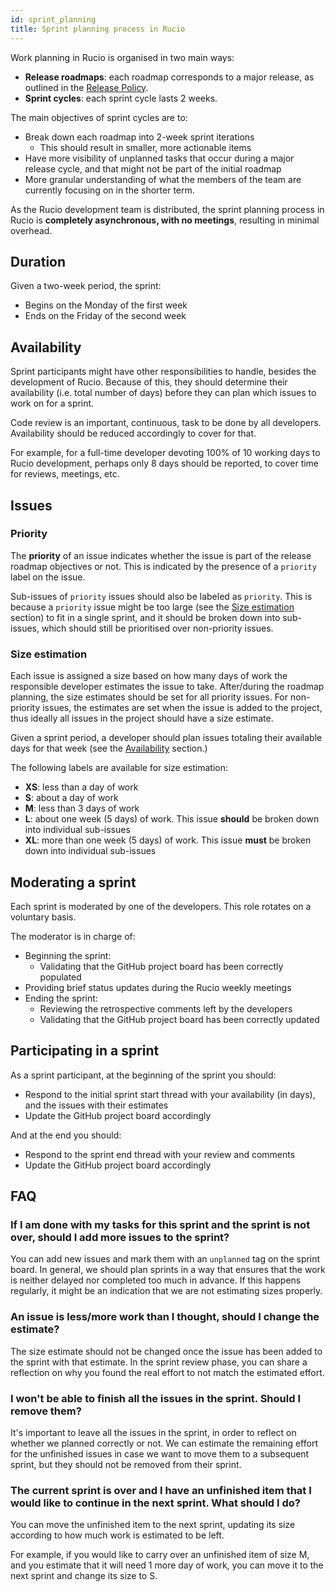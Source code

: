 ```yaml
---
id: sprint_planning
title: Sprint planning process in Rucio
---
```


Work planning in Rucio is organised in two main ways:
- **Release roadmaps**: each roadmap corresponds to a major release, as outlined in the [Release Policy](started/releasepolicy.md).
- **Sprint cycles**: each sprint cycle lasts 2 weeks.

The main objectives of sprint cycles are to:
- Break down each roadmap into 2-week sprint iterations
    - This should result in smaller, more actionable items
- Have more visibility of unplanned tasks that occur during a major release cycle, and that might not be part of the initial roadmap
- More granular understanding of what the members of the team are currently focusing on in the shorter term.

As the Rucio development team is distributed,
the sprint planning process in Rucio is **completely asynchronous, with no meetings**,
resulting in minimal overhead.

## Duration
Given a two-week period, the sprint:
- Begins on the Monday of the first week
- Ends on the Friday of the second week

## Availability
Sprint participants might have other responsibilities to handle, besides the development of Rucio. Because of this, they should determine their availability (i.e. total number of days) before they can plan which issues to work on for a sprint.

Code review is an important, continuous, task to be done by all developers. Availability should be reduced accordingly to cover for that.

For example, for a full-time developer devoting 100% of 10 working days to Rucio development, perhaps only 8 days should be reported, to cover time for reviews, meetings, etc.

## Issues

### Priority
The **priority** of an issue indicates whether the issue is part of the release roadmap objectives or not.
This is indicated by the presence of a `priority` label on the issue.

Sub-issues of `priority` issues should also be labeled as `priority`.
This is because a `priority` issue might be too large (see the [Size estimation](#size-estimation) section) to fit in a single sprint,
and it should be broken down into sub-issues, which should still be prioritised over non-priority issues.


### Size estimation
Each issue is assigned a size based on how many days of work the responsible developer estimates the issue to take.
After/during the roadmap planning, the size estimates should be set for all priority issues.
For non-priority issues, the estimates are set when the issue is added to the project, thus ideally all issues in the project should have a size estimate.

Given a sprint period, a developer should plan issues totaling their available days for that week (see the [Availability](#availability) section.)

The following labels are available for size estimation:
- **XS**: less than a day of work
- **S**: about a day of work
- **M**: less than 3 days of work
- **L**: about one week (5 days) of work. This issue **should** be broken down into individual sub-issues
- **XL**: more than one week (5 days) of work. This issue **must** be broken down into individual sub-issues


## Moderating a sprint
Each sprint is moderated by one of the developers. This role rotates on a voluntary basis.

The moderator is in charge of:
- Beginning the sprint:
    - Validating that the GitHub project board has been correctly populated
- Providing brief status updates during the Rucio weekly meetings
- Ending the sprint:
    - Reviewing the retrospective comments left by the developers
    - Validating that the GitHub project board has been correctly updated

## Participating in a sprint
As a sprint participant, at the beginning of the sprint you should:
- Respond to the initial sprint start thread with your availability (in days), and the issues with their estimates
- Update the GitHub project board accordingly

And at the end you should:
- Respond to the sprint end thread with your review and comments
- Update the GitHub project board accordingly

## FAQ

### If I am done with my tasks for this sprint and the sprint is not over, should I add more issues to the sprint?
You can add new issues and mark them with an `unplanned` tag on the sprint board.
In general, we should plan sprints in a way that ensures that the work is neither delayed nor completed too much in advance. If this happens regularly, it might be an indication that we are not estimating sizes properly.

### An issue is less/more work than I thought, should I change the estimate?
The size estimate should not be changed once the issue has been added to the sprint with that estimate.
In the sprint review phase, you can share a reflection on why you found the real effort to not match the estimated effort.

### I won't be able to finish all the issues in the sprint. Should I remove them?
It's important to leave all the issues in the sprint, in order to reflect on whether we planned correctly or not.
We can estimate the remaining effort for the unfinished issues in case we want to move them to a subsequent sprint,
but they should not be removed from their sprint.

### The current sprint is over and I have an unfinished item that I would like to continue in the next sprint. What should I do?
You can move the unfinished item to the next sprint, updating its size according to how much work is estimated to be left.

For example, if you would like to carry over an unfinished item of size M, and you estimate that it will need 1 more day of work,
you can move it to the next sprint and change its size to S.
